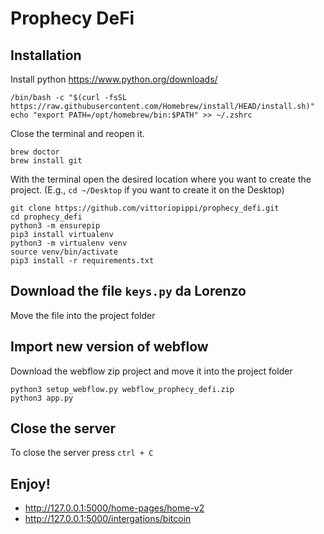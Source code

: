 # Prophecy DeFi

## Installation
Install python https://www.python.org/downloads/
```
/bin/bash -c "$(curl -fsSL https://raw.githubusercontent.com/Homebrew/install/HEAD/install.sh)"
echo "export PATH=/opt/homebrew/bin:$PATH" >> ~/.zshrc
```
Close the terminal and reopen it.
```
brew doctor
brew install git
```
With the terminal open the desired location where you want to create the project. (E.g., `cd ~/Desktop` if you want to create it on the Desktop)
```
git clone https://github.com/vittoriopippi/prophecy_defi.git
cd prophecy_defi
python3 -m ensurepip
pip3 install virtualenv
python3 -m virtualenv venv
source venv/bin/activate
pip3 install -r requirements.txt
```

## Download the file `keys.py` da Lorenzo
Move the file into the project folder

## Import new version of webflow
Download the webflow zip project and move it into the project folder
```
python3 setup_webflow.py webflow_prophecy_defi.zip
python3 app.py
```

## Close the server
To close the server press `ctrl + C`

## Enjoy!
 - http://127.0.0.1:5000/home-pages/home-v2
 - http://127.0.0.1:5000/intergations/bitcoin
